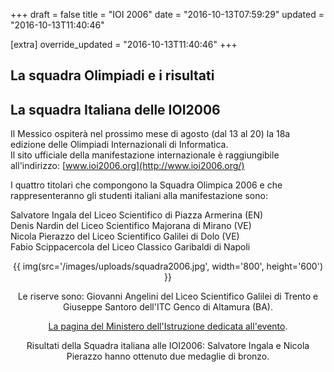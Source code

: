 +++
draft = false
title = "IOI 2006"
date = "2016-10-13T07:59:29"
updated = "2016-10-13T11:40:46"

[extra]
override_updated = "2016-10-13T11:40:46"
+++
## La squadra Olimpiadi e i risultati

## La squadra Italiana delle IOI2006

Il Messico ospiterà nel prossimo mese di agosto (dal 13 al 20) la 18a edizione delle Olimpiadi Internazionali di Informatica.<br/> Il sito ufficiale della manifestazione internazionale è raggiungibile all'indirizzo: [www.ioi2006.org](http://www.ioi2006.org/)

I quattro titolari che compongono la Squadra Olimpica 2006 e che rappresenteranno gli studenti italiani alla manifestazione sono:

Salvatore Ingala del Liceo Scientifico di Piazza Armerina (EN) <br/> Denis Nardin del Liceo Scientifico Majorana di Mirano (VE) <br/> Nicola Pierazzo del Liceo Scientifico Galilei di Dolo (VE) <br/> Fabio Scippacercola del Liceo Classico Garibaldi di Napoli

<div style="text-align: center;">

{{ img(src='/images/uploads/squadra2006.jpg', width='800', height='600') }}

</div>

<div style="text-align: center;">

</div>

<div style="text-align: center;">

Le riserve sono: Giovanni Angelini del Liceo Scientifico Galilei di Trento e Giuseppe Santoro dell'ITC Genco di Altamura (BA).

[La pagina del Ministero dell'Istruzione dedicata all'evento](http://www.istruzione.it/eventi/olimpiadi2006.shtml).

Risultati della Squadra italiana alle IOI2006: Salvatore Ingala e Nicola Pierazzo hanno ottenuto due medaglie di bronzo.

</div>
